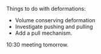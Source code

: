 Things to do with deformations:
* Volume conserving deformation
* Investigate pushing and pulling
* Add a pull mechanism.

10:30 meeting tomorrow.

